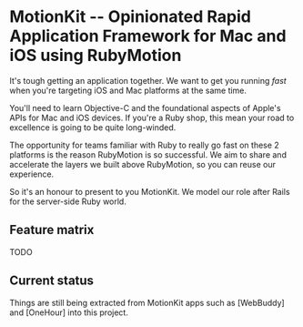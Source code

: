 # MotionKit -- Opinionated Rapid Application Framework for Mac and iOS using RubyMotion


It's tough getting an application together. We want to get you running _fast_ when you're targeting iOS and Mac platforms at the same time.

You'll need to learn Objective-C and the foundational aspects of Apple's APIs for Mac and iOS devices. If you're a Ruby shop, this mean your road to excellence is going to be quite long-winded. 

The opportunity for teams familiar with Ruby to really go fast on these 2 platforms is the reason RubyMotion is so successful. We aim to share and accelerate the layers we built above RubyMotion, so you can reuse our experience.

So it's an honour to present to you MotionKit. We model our role after Rails for the server-side Ruby world. 


## Feature matrix
TODO


## Current status

Things are still being extracted from MotionKit apps such as [WebBuddy] and [OneHour] into this project.



